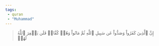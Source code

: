 ```yaml
---
tags: 
 - quran 
 - "Muhammad"
---
```


> إِنَّ ٱلَّذِينَ كَفَرُواْ وَصَدُّواْ عَن سَبِيلِ ٱللَّهِ ثُمَّ مَاتُواْ وَهُمۡ كُفَّارٞ فَلَن يَغۡفِرَ ٱللَّهُ لَهُمۡ

